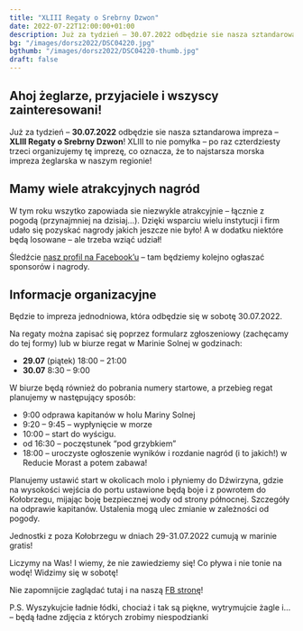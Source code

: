 ```yaml
---
title: "XLIII Regaty o Srebrny Dzwon"
date: 2022-07-22T12:00:00+01:00
description: Już za tydzień – 30.07.2022 odbędzie sie nasza sztandarowa impreza – XLIII Regaty o Srebrny Dzwon! Atrakcje i informacje.
bg: "/images/dorsz2022/DSC04220.jpg"
bgthumb: "/images/dorsz2022/DSC04220-thumb.jpg"
draft: false
---
```


## Ahoj żeglarze, przyjaciele i wszyscy zainteresowani!
Już za tydzień – **30.07.2022** odbędzie sie nasza sztandarowa impreza – **XLIII Regaty o Srebrny Dzwon**! XLIII to nie pomyłka – po raz czterdziesty trzeci organizujemy tę imprezę, co oznacza, że to najstarsza morska impreza żeglarska w naszym regionie!

## Mamy wiele atrakcyjnych nagród
W tym roku wszytko zapowiada sie niezwykle atrakcyjnie – łącznie z pogodą (przynajmniej na dzisiaj…). Dzięki wsparciu wielu instytucji i firm udało się pozyskać nagrody jakich jeszcze nie było! A w dodatku niektóre będą losowane – ale trzeba wziąć udział!

Śledźcie [nasz profil na Facebook’u](https://www.facebook.com/Jacht-Klub-Morski-Joseph-Conrad-298202270247428/) – tam będziemy kolejno ogłaszać sponsorów i nagrody.

## Informacje organizacyjne
Będzie to impreza jednodniowa, która odbędzie się w sobotę 30.07.2022.

Na regaty można zapisać się poprzez formularz zgłoszeniowy (zachęcamy do tej formy) lub w biurze regat w Marinie Solnej w godzinach:

- **29.07** (piątek) 18:00 – 21:00
- **30.07** 8:30 – 9:00

W biurze będą również do pobrania numery startowe, a przebieg regat planujemy w następujący sposób:

- 9:00 odprawa kapitanów w holu Mariny Solnej
- 9:20 – 9:45 – wypłynięcie w morze
- 10:00 – start do wyścigu.
- od 16:30 – poczęstunek “pod grzybkiem”
- 18:00 – uroczyste ogłoszenie wyników i rozdanie nagród (i to jakich!) w Reducie Morast a potem zabawa!

Planujemy ustawić start w okolicach molo i płyniemy do Dźwirzyna, gdzie na wysokości wejścia do portu ustawione będą boje i z powrotem do Kołobrzegu, mijając boję bezpiecznej wody od strony północnej. Szczegóły na odprawie kapitanów. Ustalenia mogą ulec zmianie w zależności od pogody.

Jednostki z poza Kołobrzegu w dniach 29-31.07.2022 cumują w marinie gratis!

Liczymy na Was! I wiemy, że nie zawiedziemy się! Co pływa i nie tonie na wodę! Widzimy się w sobotę!

Nie zapomnijcie zaglądać tutaj i na naszą [FB stronę](https://www.facebook.com/Jacht-Klub-Morski-Joseph-Conrad-298202270247428/)!

P.S. Wyszykujcie ładnie łódki, chociaż i tak są piękne, wytrymujcie żagle i… – będą ładne zdjęcia z których zrobimy niespodzianki
